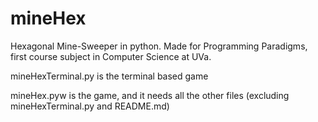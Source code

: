 # mineHex
Hexagonal Mine-Sweeper in python. Made for Programming Paradigms, first course subject in Computer Science at UVa.

mineHexTerminal.py is the terminal based game

mineHex.pyw is the game, and it needs all the other files (excluding mineHexTerminal.py and README.md)
